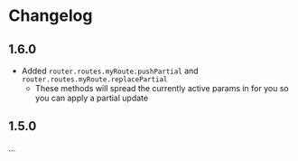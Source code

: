 # Changelog

## 1.6.0

- Added `router.routes.myRoute.pushPartial` and `router.routes.myRoute.replacePartial`
  - These methods will spread the currently active params in for you so you can apply a partial update

## 1.5.0

...